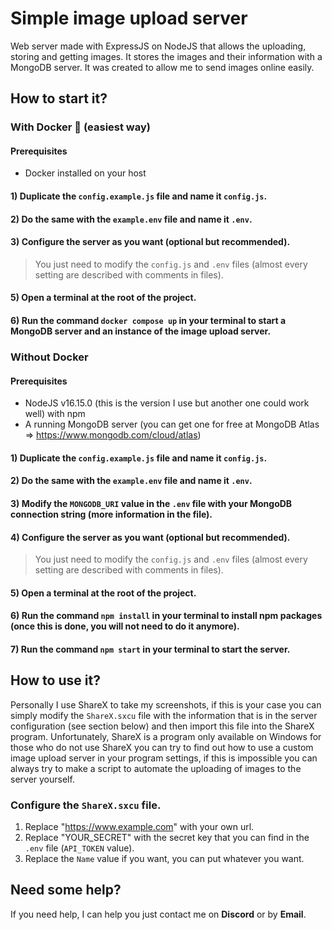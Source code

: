 # Simple image upload server

Web server made with ExpressJS on NodeJS that allows the uploading, storing and getting images. It stores the images and their information with a MongoDB server. It was created to allow me to send images online easily.

## How to start it?

### With Docker 🐳 (easiest way)

#### Prerequisites

- Docker installed on your host

#### 1) Duplicate the `config.example.js` file and name it `config.js`.

#### 2) Do the same with the `example.env` file and name it `.env`.

#### 3) Configure the server as you want (optional but recommended).

> You just need to modify the `config.js` and `.env` files (almost every setting are described with comments in files).

#### 5) Open a terminal at the root of the project.

#### 6) Run the command `docker compose up` in your terminal to start a MongoDB server and an instance of the image upload server.

### Without Docker

#### Prerequisites

- NodeJS v16.15.0 (this is the version I use but another one could work well) with npm
- A running MongoDB server (you can get one for free at MongoDB Atlas => https://www.mongodb.com/cloud/atlas)

#### 1) Duplicate the `config.example.js` file and name it `config.js`.

#### 2) Do the same with the `example.env` file and name it `.env`.

#### 3) Modify the `MONGODB_URI` value in the `.env` file with your MongoDB connection string (more information in the file).

#### 4) Configure the server as you want (optional but recommended).

> You just need to modify the `config.js` and `.env` files (almost every setting are described with comments in files).

#### 5) Open a terminal at the root of the project.

#### 6) Run the command `npm install` in your terminal to install npm packages (once this is done, you will not need to do it anymore).

#### 7) Run the command `npm start` in your terminal to start the server.

## How to use it?

Personally I use ShareX to take my screenshots, if this is your case you can simply modify the `ShareX.sxcu` file with the information that is in the server configuration (see section below) and then import this file into the ShareX program. Unfortunately, ShareX is a program only available on Windows for those who do not use ShareX you can try to find out how to use a custom image upload server in your program settings, if this is impossible you can always try to make a script to automate the uploading of images to the server yourself.

### Configure the `ShareX.sxcu` file.

1. Replace "https://www.example.com" with your own url.
2. Replace "YOUR_SECRET" with the secret key that you can find in the `.env` file (`API_TOKEN` value).
3. Replace the `Name` value if you want, you can put whatever you want.

## Need some help?

If you need help, I can help you just contact me on **Discord** or by **Email**.
